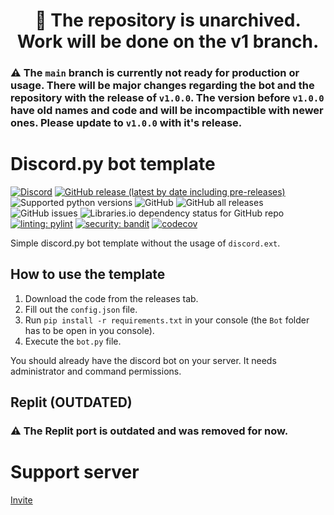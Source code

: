 <center>
    <h1>🎉 The repository is unarchived. Work will be done on the v1 branch.</h1>
</center>


### :warning: The `main` branch is currently not ready for production or usage. There will be major changes regarding the bot and the repository with the release of `v1.0.0`. The version before `v1.0.0` have old names and code and will be incompactible with newer ones. Please update to `v1.0.0` with it's release.

# Discord.py bot template

[![Discord](https://discord.com/api/guilds/1041044933290770563/embed.png)](https://discord.gg/JVyyDukQqV)
[![GitHub release (latest by date including pre-releases)](https://img.shields.io/github/v/release/ElBe-Development/discord.py-bot-template?include_prereleases)](https://github.com/ElBe-Development/discord.py-bot-template/releases)
![Supported python versions](https://img.shields.io/badge/python-3.11-blue)
![GitHub](https://img.shields.io/github/license/ElBe-Development/discord.py-bot-template)
![GitHub all releases](https://img.shields.io/github/downloads/ElBe-Development/discord.py-bot-template/total)
![GitHub issues](https://img.shields.io/github/issues/ElBe-Development/discord.py-bot-template)
![Libraries.io dependency status for GitHub repo](https://img.shields.io/librariesio/github/ElBe-Development/discord.py-bot-template)
[![linting: pylint](https://img.shields.io/badge/linting-pylint-yellowgreen)](https://github.com/PyCQA/pylint)
[![security: bandit](https://img.shields.io/badge/security-bandit-yellow.svg)](https://github.com/PyCQA/bandit)
[![codecov](https://codecov.io/gh/ElBe-Development/discord.py-bot-template/branch/main/graph/badge.svg?token=TML4H1TCVK)](https://codecov.io/gh/ElBe-Development/discord.py-bot-template)

Simple discord.py bot template without the usage of `discord.ext`.

## How to use the template
1. Download the code from the releases tab.
2. Fill out the `config.json` file.
3. Run `pip install -r requirements.txt` in your console (the `Bot` folder has to be open in you console).
4. Execute the `bot.py` file.

You should already have the discord bot on your server. It needs administrator and command permissions.

## Replit (OUTDATED)
### :warning: The Replit port is outdated and was removed for now.

# Support server
[Invite](https://discord.gg/JVyyDukQqV)
